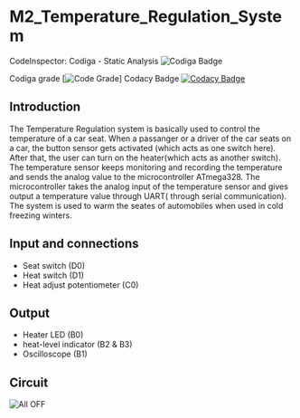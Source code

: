 # M2_Temperature_Regulation_System
CodeInspector:
Codiga - Static Analysis ![Codiga Badge](https://api.codiga.io/project/32875/score/svg)

Codiga grade [![Code Grade](https://api.codiga.io/project/33041/status/svg)]
Codacy Badge [![Codacy Badge](https://app.codacy.com/project/badge/Grade/173b8257e5364b8f9f48da2135b63b73)](https://www.codacy.com/gh/NISHITHADOKIPARTHI/M2_Temperature_Regulation_System/dashboard?utm_source=github.com&amp;utm_medium=referral&amp;utm_content=NISHITHADOKIPARTHI/M2_Temperature_Regulation_System&amp;utm_campaign=Badge_Grade)

## Introduction
The Temperature Regulation system is basically used to control the temperature of a car seat. When a passanger or a driver of the car seats on a car, the button sensor gets activated (which acts as one switch here). After that, the user can turn on the heater(which acts as another switch). The temperature sensor keeps monitoring and recording the temperature and sends the analog value to the microcontroller ATmega328. The microcontroller takes the analog input of the temperature sensor and gives output a temperature value through UART( through serial communication).
The system is used to warm the seates of automobiles when used in cold freezing winters.

## Input and connections
* Seat switch (D0)
* Heat switch (D1)
* Heat adjust potentiometer (C0)

## Output
* Heater LED (B0)
* heat-level indicator (B2 & B3)
* Oscilloscope (B1)

## Circuit
![All OFF](https://user-images.githubusercontent.com/89698000/133667355-08574e76-b4e7-4db2-b7f9-ebfd292bffb2.png)


